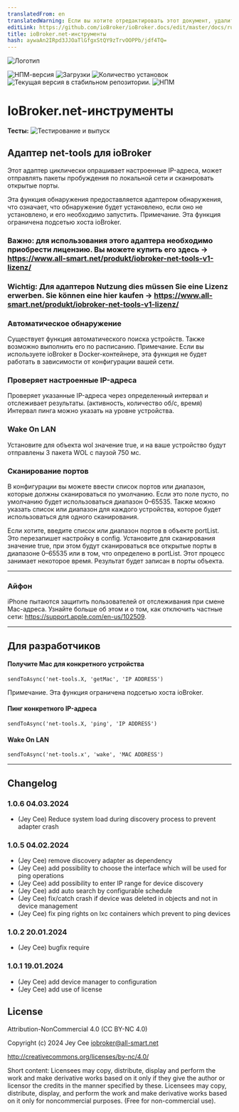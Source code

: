 ```yaml
---
translatedFrom: en
translatedWarning: Если вы хотите отредактировать этот документ, удалите поле «translatedFrom», в противном случае этот документ будет снова автоматически переведен
editLink: https://github.com/ioBroker/ioBroker.docs/edit/master/docs/ru/adapterref/iobroker.net-tools/README.md
title: ioBroker.net-инструменты
hash: aywaAn2IRpd3JJOaTlGfgxStQY9zTrvOOPPb/jdf4TQ=
---
```

![Логотип](../../../en/adapterref/iobroker.net-tools/admin/net-tools.png)

![НПМ-версия](https://img.shields.io/npm/v/iobroker.net-tools.svg)
![Загрузки](https://img.shields.io/npm/dm/iobroker.net-tools.svg)
![Количество установок](https://iobroker.live/badges/net-tools-installed.svg)
![Текущая версия в стабильном репозитории.](https://iobroker.live/badges/net-tools-stable.svg)
![НПМ](https://nodei.co/npm/iobroker.net-tools.png?downloads=true)

# IoBroker.net-инструменты
**Тесты:** ![Тестирование и выпуск](https://github.com/jey-cee/ioBroker.net-tools/workflows/Test%20and%20Release/badge.svg)

## Адаптер net-tools для ioBroker
Этот адаптер циклически опрашивает настроенные IP-адреса, может отправлять пакеты пробуждения по локальной сети и сканировать открытые порты.

Эта функция обнаружения предоставляется адаптером обнаружения, что означает, что обнаружение будет установлено, если оно не установлено, и его необходимо запустить.
Примечание. Эта функция ограничена подсетью хоста ioBroker.

### Важно: для использования этого адаптера необходимо приобрести лицензию. Вы можете купить его здесь -> https://www.all-smart.net/produkt/iobroker-net-tools-v1-lizenz/
### Wichtig: Для адаптеров Nutzung dies müssen Sie eine Lizenz erwerben. Sie können eine hier kaufen -> https://www.all-smart.net/produkt/iobroker-net-tools-v1-lizenz/
### Автоматическое обнаружение
Существует функция автоматического поиска устройств. Также возможно выполнить его по расписанию.
Примечание. Если вы используете ioBroker в Docker-контейнере, эта функция не будет работать в зависимости от конфигурации вашей сети.

### Проверяет настроенные IP-адреса
Проверяет указанные IP-адреса через определенный интервал и отслеживает результаты. (активность, количество об/с, время) Интервал пинга можно указать на уровне устройства.

### Wake On LAN
Установите для объекта wol значение true, и на ваше устройство будут отправлены 3 пакета WOL с паузой 750 мс.

### Сканирование портов
В конфигурации вы можете ввести список портов или диапазон, которые должны сканироваться по умолчанию. Если это поле пусто, по умолчанию будет использоваться диапазон 0–65535.
Также можно указать список или диапазон для каждого устройства, которое будет использоваться для одного сканирования.

Если хотите, введите список или диапазон портов в объекте portList. Это перезапишет настройку в config.
Установите для сканирования значение true, при этом будут сканироваться все открытые порты в диапазоне 0–65535 или в том, что определено в portList. Этот процесс занимает некоторое время.
Результат будет записан в порты объекта.

---

### Айфон
iPhone пытаются защитить пользователей от отслеживания при смене Mac-адреса.
Узнайте больше об этом и о том, как отключить частные сети: https://support.apple.com/en-us/102509.

---

## Для разработчиков
#### Получите Mac для конкретного устройства
`sendToAsync('net-tools.X, 'getMac', 'IP ADDRESS')`

Примечание. Эта функция ограничена подсетью хоста ioBroker.

#### Пинг конкретного IP-адреса
`sendToAsync('net-tools.X, 'ping', 'IP ADDRESS')`

#### Wake On LAN
`sendToAsync('net-tools.x', 'wake', 'MAC ADDRESS')`

---

## Changelog
<!--
	Placeholder for the next version (at the beginning of the line):
	### **WORK IN PROGRESS**
-->

### 1.0.6 04.03.2024
* (Jey Cee) Reduce system load during discovery process to prevent adapter crash

### 1.0.5 04.02.2024
* (Jey Cee) remove discovery adapter as dependency
* (Jey Cee) add possibility to choose the interface which will be used for ping operations
* (Jey Cee) add possibility to enter IP range for device discovery
* (Jey Cee) add auto search by configurable schedule
* (Jey Cee) fix/catch crash if device was deleted in objects and not in device management
* (Jey Cee) fix ping rights on lxc containers which prevent to ping devices

### 1.0.2 20.01.2024
* (Jey Cee) bugfix require

### 1.0.1 19.01.2024
* (Jey Cee) add device manager to configuration
* (Jey Cee) add use of license

## License
Attribution-NonCommercial 4.0 (CC BY-NC 4.0)

Copyright (c) 2024 Jey Cee <iobroker@all-smart.net>

http://creativecommons.org/licenses/by-nc/4.0/

Short content:
Licensees may copy, distribute, display and perform the work and make derivative works based on it only if they give the author or licensor the credits in the manner specified by these.
Licensees may copy, distribute, display, and perform the work and make derivative works based on it only for noncommercial purposes.
(Free for non-commercial use).

